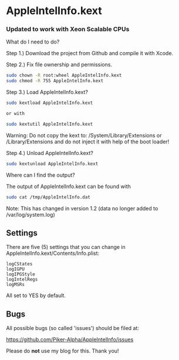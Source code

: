 AppleIntelInfo.kext
===================
### Updated to work with Xeon Scalable CPUs

What do I need to do?

Step 1.) Download the project from Github and compile it with Xcode.

Step 2.) Fix file ownership and permissions.

``` sh
sudo chown -R root:wheel AppleIntelInfo.kext
sudo chmod -R 755 AppleIntelInfo.kext
```

Step 3.) Load AppleIntelInfo.kext?

``` sh
sudo kextload AppleIntelInfo.kext

or with

sudo kextutil AppleIntelInfo.kext 
```
Warning: Do not copy the kext to: /System/Library/Extensions or /Library/Extensions and do not inject it with help of the boot loader!

Step 4.) Unload AppleIntelInfo.kext?

``` sh
sudo kextunload AppleIntelInfo.kext
```

Where can I find the output?


The output of AppleIntelInfo.kext can be found with
``` sh
sudo cat /tmp/AppleIntelInfo.dat
```

Note: This has changed in version 1.2 (data no longer added to /var/log/system.log)

Settings
--------

There are five (5) settings that you can change in AppleIntelInfo.kext/Contents/Info.plist:
```
logCStates
logIGPU
logIPGStyle
logIntelRegs
logMSRs
```

All set to YES by default.

Bugs
----

All possible bugs (so called 'issues') should be filed at:

https://github.com/Piker-Alpha/AppleIntelInfo/issues

Please do **not** use my blog for this. Thank you!

